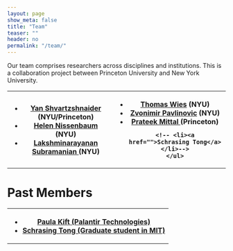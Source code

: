 ```yaml
---
layout: page
show_meta: false
title: "Team"
teaser: ""
header: no
permalink: "/team/"
---
```

Our team comprises researchers across disciplines and institutions.
This is a collaboration project between Princeton University and New York University.

<table style="width:100%">
  <tr>
    <th>
    <ul>
    <li><a href="http://yansh.github.io">Yan Shvartzshnaider</a> (NYU/Princeton)</li>
    <li><a href="http://www.nyu.edu/projects/nissenbaum/">Helen Nissenbaum</a> (NYU) </li>
    <li><a href="http://cs.nyu.edu/~lakshmi/Lakshmi/Home.html">Lakshminarayanan Subramanian </a>(NYU) </li>
    </ul>
    </th>
    <th>
    <ul>    
  <!--  <li><a href="">Paula Kift</a> (NYU) </li>-->
    <li><a href="http://cs.nyu.edu/wies/">Thomas Wies</a> (NYU) </li>
    <li><a href="https://wp.nyu.edu/zvonimir/">Zvonimir Pavlinovic</a> (NYU) </li>
    <li><a href="http://www.princeton.edu/~pmittal/index.html">Prateek Mittal </a>(Princeton) </li>

    <!-- <li><a href="">Schrasing Tong</a> </li>-->
    </ul>
   </th>
  </tr>  
</table>

# Past Members

<table style="width:100%">
  <tr>
  <th>
    <ul>    
    <li><a href="https://www.linkedin.com/in/paula-kift-71926687/">Paula Kift (Palantir Technologies)</a> </li>    
    <li><a href="">Schrasing Tong (Graduate student in MIT)</a> </li>
    </ul>
   </th>
  </tr>  
</table>
